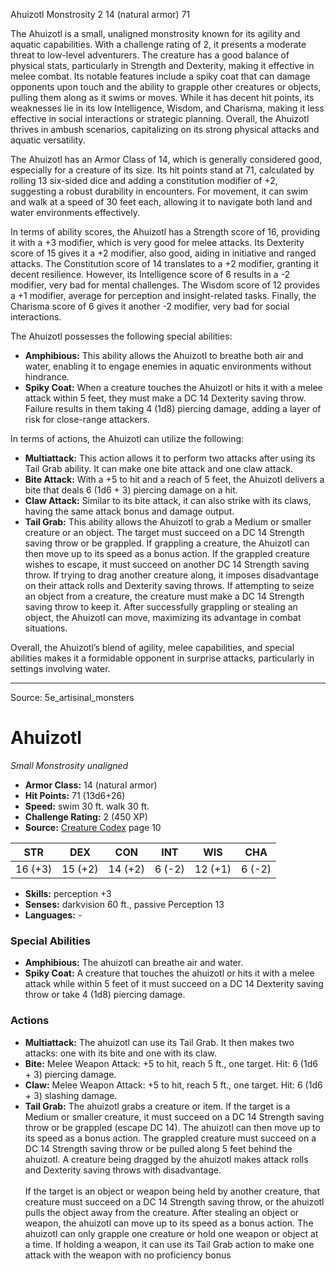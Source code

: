 <MonsterName/>Ahuizotl</MonsterName>
<CreatureType/>Monstrosity</CreatureType>
<CR/>2</CR>
<AC/>14 (natural armor)</AC>
<HP/>71</HP>
<summary>The Ahuizotl is a small, unaligned monstrosity known for its agility and aquatic capabilities. With a challenge rating of 2, it presents a moderate threat to low-level adventurers. The creature has a good balance of physical stats, particularly in Strength and Dexterity, making it effective in melee combat. Its notable features include a spiky coat that can damage opponents upon touch and the ability to grapple other creatures or objects, pulling them along as it swims or moves. While it has decent hit points, its weaknesses lie in its low Intelligence, Wisdom, and Charisma, making it less effective in social interactions or strategic planning. Overall, the Ahuizotl thrives in ambush scenarios, capitalizing on its strong physical attacks and aquatic versatility.</summary>

<detail>

The Ahuizotl has an Armor Class of 14, which is generally considered good, especially for a creature of its size. Its hit points stand at 71, calculated by rolling 13 six-sided dice and adding a constitution modifier of +2, suggesting a robust durability in encounters. For movement, it can swim and walk at a speed of 30 feet each, allowing it to navigate both land and water environments effectively.

In terms of ability scores, the Ahuizotl has a Strength score of 16, providing it with a +3 modifier, which is very good for melee attacks. Its Dexterity score of 15 gives it a +2 modifier, also good, aiding in initiative and ranged attacks. The Constitution score of 14 translates to a +2 modifier, granting it decent resilience. However, its Intelligence score of 6 results in a -2 modifier, very bad for mental challenges. The Wisdom score of 12 provides a +1 modifier, average for perception and insight-related tasks. Finally, the Charisma score of 6 gives it another -2 modifier, very bad for social interactions.

The Ahuizotl possesses the following special abilities: 

- **Amphibious:** This ability allows the Ahuizotl to breathe both air and water, enabling it to engage enemies in aquatic environments without hindrance.
- **Spiky Coat:** When a creature touches the Ahuizotl or hits it with a melee attack within 5 feet, they must make a DC 14 Dexterity saving throw. Failure results in them taking 4 (1d8) piercing damage, adding a layer of risk for close-range attackers.

In terms of actions, the Ahuizotl can utilize the following:

- **Multiattack:** This action allows it to perform two attacks after using its Tail Grab ability. It can make one bite attack and one claw attack.
- **Bite Attack:** With a +5 to hit and a reach of 5 feet, the Ahuizotl delivers a bite that deals 6 (1d6 + 3) piercing damage on a hit.
- **Claw Attack:** Similar to its bite attack, it can also strike with its claws, having the same attack bonus and damage output.
- **Tail Grab:** This ability allows the Ahuizotl to grab a Medium or smaller creature or an object. The target must succeed on a DC 14 Strength saving throw or be grappled. If grappling a creature, the Ahuizotl can then move up to its speed as a bonus action. If the grappled creature wishes to escape, it must succeed on another DC 14 Strength saving throw. If trying to drag another creature along, it imposes disadvantage on their attack rolls and Dexterity saving throws. If attempting to seize an object from a creature, the creature must make a DC 14 Strength saving throw to keep it. After successfully grappling or stealing an object, the Ahuizotl can move, maximizing its advantage in combat situations.

Overall, the Ahuizotl’s blend of agility, melee capabilities, and special abilities makes it a formidable opponent in surprise attacks, particularly in settings involving water.</detail>



---

Source: 5e_artisinal_monsters

# Ahuizotl

*Small* *Monstrosity* *unaligned*

- **Armor Class:** 14 (natural armor)
- **Hit Points:** 71 (13d6+26)
- **Speed:** swim 30 ft. walk 30 ft.
- **Challenge Rating:** 2 (450 XP)
- **Source:** [Creature Codex](https://koboldpress.com/kpstore/product/creature-codex-for-5th-edition-dnd) page 10

| STR | DEX | CON | INT | WIS | CHA |
| --- | --- | --- | --- | --- | --- |
| 16 (+3) | 15 (+2) | 14 (+2) | 6 (-2) | 12 (+1) | 6 (-2) |

- **Skills:** perception +3
- **Senses:** darkvision 60 ft., passive Perception 13
- **Languages:** -

### Special Abilities

- **Amphibious:** The ahuizotl can breathe air and water.
- **Spiky Coat:** A creature that touches the ahuizotl or hits it with a melee attack while within 5 feet of it must succeed on a DC 14 Dexterity saving throw or take 4 (1d8) piercing damage.

### Actions

- **Multiattack:** The ahuizotl can use its Tail Grab. It then makes two attacks: one with its bite and one with its claw.
- **Bite:** Melee Weapon Attack: +5 to hit, reach 5 ft., one target. Hit: 6 (1d6 + 3) piercing damage.
- **Claw:** Melee Weapon Attack: +5 to hit, reach 5 ft., one target. Hit: 6 (1d6 + 3) slashing damage.
- **Tail Grab:** The ahuizotl grabs a creature or item. If the target is a Medium or smaller creature, it must succeed on a DC 14 Strength saving throw or be grappled (escape DC 14). The ahuizotl can then move up to its speed as a bonus action. The grappled creature must succeed on a DC 14 Strength saving throw or be pulled along 5 feet behind the ahuizotl. A creature being dragged by the ahuizotl makes attack rolls and Dexterity saving throws with disadvantage.<br><br>If the target is an object or weapon being held by another creature, that creature must succeed on a DC 14 Strength saving throw, or the ahuizotl pulls the object away from the creature. After stealing an object or weapon, the ahuizotl can move up to its speed as a bonus action. The ahuizotl can only grapple one creature or hold one weapon or object at a time. If holding a weapon, it can use its Tail Grab action to make one attack with the weapon with no proficiency bonus




